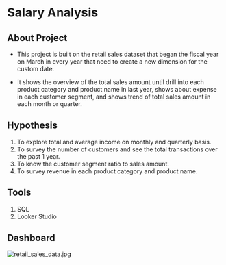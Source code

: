 # Salary Analysis


## About Project
* This project is built on the retail sales dataset that began the fiscal year on March in every year that need to create a new dimension for the custom date. 

* It shows the overview of the total sales amount until drill into each product category and product name in last year, shows about expense in each customer segment, and shows trend of total sales amount in each month or quarter.

## Hypothesis 
1. To explore total and average income on monthly and quarterly basis.
2. To survey the number of customers and see the total transactions over the past 1 year.
3. To know the customer segment ratio to sales amount.
4. To survey revenue in each product category and product name.


## Tools 
1. SQL
2. Looker Studio


## Dashboard
![retail_sales_data.jpg](retail_sales_data.jpg)
